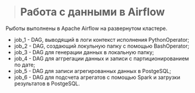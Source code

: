 > # Работа с данными в Airflow
Рыботы выполнены в Apache Airflow на развернутом кластере.

- job_1 - DAG, выводящий в логи контекст исполнения PythonOperator;
- job_2 - DAG, создающий локульную папку с помощью BashOperator;
- job_3 - DAG для генерации данных в локальную папку;
- job_4 - DAG для аггрегации данных и записи с партиционированием по дате;
- job_5 - DAG для записи агрегированных данных в PostgeSQL;
- job_6 - DAG для подсчета агрегатов с помощью Spark и загрузки результатов в PostgeSQL.